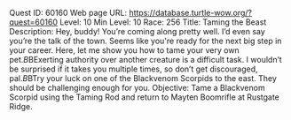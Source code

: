 Quest ID: 60160
Web page URL: https://database.turtle-wow.org/?quest=60160
Level: 10
Min Level: 10
Race: 256
Title: Taming the Beast
Description: Hey, buddy! You’re coming along pretty well. I’d even say you’re the talk of the town. Seems like you're ready for the next big step in your career. Here, let me show you how to tame your very own pet.$B$BExerting authority over another creature is a difficult task. I wouldn’t be surprised if it takes you multiple times, so don’t get discouraged, pal.$B$BTry your luck on one of the Blackvenom Scorpids to the east. They should be challenging enough for you.
Objective: Tame a Blackvenom Scorpid using the Taming Rod and return to Mayten Boomrifle at Rustgate Ridge.
